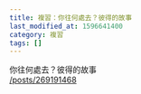 ```yaml
---
title: 複習：你往何處去？彼得的故事
last_modified_at: 1596641400
category: 複習
tags: []
---
```


<p>你往何處去？彼得的故事<br>
<a href="/posts/269191468" target="_blank">/posts/269191468</a></p>

<p>&nbsp;</p>

